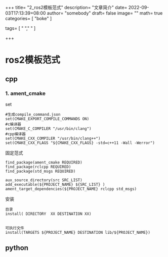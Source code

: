 +++
title= "2_ros2模板范式"
description= "文章简介"
date= 2022-09-03T17:13:39+08:00
author= "somebody"
draft= false
image= "" 
math= true
categories= [
    "boke"
]

tags=  [
    " "," "
]

+++

# ros2模板范式



## cpp

### 1. ament_cmake

set

~~~
#生成compile_command.json
set(CMAKE_EXPORT_COMPILE_COMMANDS ON)
#c编译器
set(CMAKE_C_COMPILER "/usr/bin/clang")
#cpp编译器
set(CMAKE_CXX_COMPILER "/usr/bin/clang++")
set(CMAKE_CXX_FLAGS "${CMAKE_CXX_FLAGS} -std=c++11 -Wall -Werror")
~~~



固定范式

~~~
find_package(ament_cmake REQUIRED)
find_package(rclcpp REQUIRED)
find_package(std_msgs REQUIRED)

aux_source_directory(src SRC_LIST)
add_executable(${PROJECT_NAME} ${SRC_LIST} )
ament_target_dependencies(${PROJECT_NAME} rclcpp std_msgs)
~~~



安装

~~~
目录
install( DIRECTORY  XX DESTINATION XX)


可执行文件
install(TARGETS ${PROJECT_NAME} DESTINATION lib/${PROJECT_NAME})

~~~







## python